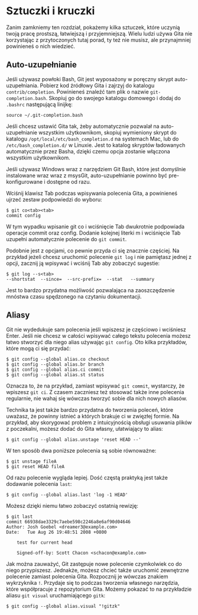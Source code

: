 # Sztuczki i kruczki

Zanim zamkniemy ten rozdział, pokażemy kilka sztuczek, które uczynią twoją pracę prostszą, łatwiejszą i przyjemniejszą. Wielu ludzi używa Gita nie korzystając z przytoczonych tutaj porad, ty też nie musisz, ale przynajmniej powinieneś o nich wiedzieć.

## Auto-uzupełnianie

Jeśli używasz powłoki Bash, Git jest wyposażony w poręczny skrypt auto-uzupełniania. Pobierz kod źródłowy Gita i zajrzyj do katalogu `contrib/completion`. Powinieneś znaleźć tam plik o nazwie `git-completion.bash`. Skopiuj go do swojego katalogu domowego i dodaj do `.bashrc` następującą linijkę:

	source ~/.git-completion.bash

Jeśli chcesz ustawić Gita tak, żeby automatycznie pozwalał na auto-uzupełnianie wszystkim użytkownikom, skopiuj wymieniony skrypt do katalogu `/opt/local/etc/bash_completion.d` na systemach Mac, lub do `/etc/bash_completion.d/` w Linuxie. Jest to katalog skryptów ładowanych automatycznie przez Basha, dzięki czemu opcja zostanie włączona wszystkim użytkownikom.

Jeśli używasz Windows wraz z narzędziem Git Bash, które jest domyślnie instalowane wraz wraz z msysGit, auto-uzupełnianie powinno być pre-konfigurowane i dostępne od razu.

Wciśnij klawisz Tab podczas wpisywania polecenia Gita, a powinieneś ujrzeć zestaw podpowiedzi do wyboru:

	$ git co<tab><tab>
	commit config

W tym wypadku wpisanie git co i wciśnięcie Tab dwukrotnie podpowiada operacje commit oraz config. Dodanie kolejnej literki m i wciśnięcie Tab uzupełni automatycznie polecenie do `git commit`.

Podobnie jest z opcjami, co pewnie przyda ci się znacznie częściej. Na przykład jeżeli chcesz uruchomić polecenie `git log` i nie pamiętasz jednej z opcji, zacznij ją wpisywać i wciśnij Tab aby zobaczyć sugestie:

	$ git log --s<tab>
	--shortstat  --since=  --src-prefix=  --stat   --summary

Jest to bardzo przydatna możliwość pozwalająca na zaoszczędzenie mnóstwa czasu spędzonego na czytaniu dokumentacji.

## Aliasy

Git nie wydedukuje sam polecenia jeśli wpiszesz je częściowo i wciśniesz Enter. Jeśli nie chcesz w całości wpisywać całego tekstu polecenia możesz łatwo stworzyć dla niego alias używając `git config`. Oto kilka przykładów, które mogą ci się przydać: 

	$ git config --global alias.co checkout
	$ git config --global alias.br branch
	$ git config --global alias.ci commit
	$ git config --global alias.st status

Oznacza to, że na przykład, zamiast wpisywać `git commit`, wystarczy, że wpiszesz `git ci`. Z czasem zaczniesz też stosować także inne polecenia regularnie, nie wahaj się wówczas tworzyć sobie dla nich nowych aliasów.

Technika ta jest także bardzo przydatna do tworzenia poleceń, które uważasz, że powinny istnieć a których brakuje ci w zwięzłej formie. Na przykład, aby skorygować problem z intuicyjnością obsługi usuwania plików z poczekalni, możesz dodać do Gita własny, ułatwiający to alias:

	$ git config --global alias.unstage 'reset HEAD --'

W ten sposób dwa poniższe polecenia są sobie równoważne:

	$ git unstage fileA
	$ git reset HEAD fileA

Od razu polecenie wygląda lepiej. Dość częstą praktyką jest także dodawanie polecenia `last`:

	$ git config --global alias.last 'log -1 HEAD'

Możesz dzięki niemu łatwo zobaczyć ostatnią rewizję:
	
	$ git last
	commit 66938dae3329c7aebe598c2246a8e6af90d04646
	Author: Josh Goebel <dreamer3@example.com>
	Date:   Tue Aug 26 19:48:51 2008 +0800

	    test for current head

	    Signed-off-by: Scott Chacon <schacon@example.com>

Jak można zauważyć, Git zastępuje nowe polecenie czymkolwiek co do niego przypiszesz. Jednakże, możesz chcieć także uruchomić zewnętrzne polecenie zamiast polecenia Gita. Rozpocznij je wówczas znakiem wykrzyknika `!`. Przydaje się to podczas tworzenia własnego narzędzia, które współpracuje z repozytorium Gita. Możemy pokazać to na przykładzie aliasu `git visual` uruchamiającego `gitk`:

	$ git config --global alias.visual "!gitzk"
